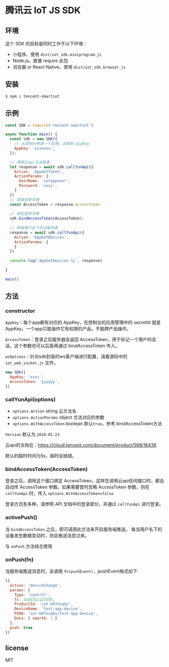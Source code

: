 # 腾讯云 IoT JS SDK


## 环境

这个 SDK 的目标是同时工作于以下环境：

* 小程序。使用 `dist/iot_sdk.miniprogram.js`
* Node.js。直接 require 此包
* 浏览器 or React Native。使用 `dist/iot_sdk.browser.js`

## 安装

```bash
$ npm i tencent-smartiot
```

## 示例

```js
const SDK = require('tencent-smartiot')

async function main() {
  const sdk = new SDK({
    // 从控制台申请一个应用，会得到 AppKey
    AppKey: 'xxxxxxx',
  });

  // 调用云api方法登录
  let response = await sdk.callYunApi({
    Action: 'AppGetToken',
    ActionParams: {
      UserName: 'iotappuser',
      Password: 'xxxx',
    }
  })
  // 获取登录令牌
  const AccessToken = response.AccessToken
  
  // 绑定登录令牌
  sdk.bindAccessToken(AccessToken);
  
  // 获取用户名下的设备列表
  response = await sdk.callYunApi({
    Action: 'AppGetDevices',
    ActionParams: {
    }
  })
  
  console.log(`AppGetDevices %j`, response)
    
}

main()
```

## 方法

### constructor

`AppKey`：每个app都有对应的 AppKey，在控制台的应用管理中的 secretId 就是 AppKey。一个app只能操作它有权限的产品，不能跨产品操作。

`AccessToken`：登录之后服务器会返回 AccessToken，用于标记一个用户的会话。这个参数也可以后面再通过 bindAccessToken 传入。

`wsOptions`：针对sdk封装的ws客户端进行配置，请看源码中的 `iot_web_socket.js` 文件。

```js
new SDK({
  AppKey: 'xxxx',
  AccessToken: 'yyyyyy',
})
```

### callYunApi(options)

* `options.Action` string 云方法名
* `options.ActionParams` object 方法对应的参数
* `options.WithAccessToken` boolean 默认`true`。参考.bindAccessToken方法 

`Version` 默认为 `2018-01-23`

云api的文档在：https://cloud.tencent.com/document/product/568/16436

默认的超时时间为5s，超时会抛错。

### bindAccessToken(AccessToken)

登录之后，调用这个接口绑定 AccessToken。这样在调用云api任何接口时，都会自动传 AccessToken 参数。如果需要暂时忽略 AccessToken 参数，则在 `callYunApi` 时，传入 `options.WithAccessToken=false`

登录方式有多种，请参照 API 文档中的登录部分，并通过 `callYunApi` 进行登录。


### activePush()

当 `bindAccessToken` 之后，即可调用此方法来开启服务端推送。
每当用户名下的设备发生数据变动时，则会推送消息过来。

与 `onPush` 方法结合使用

### onPush(fn)

当服务端推送消息时，会调用 `fn(pushEvent)`，pushEvent格式如下

```js
({ 
  action: 'DeviceChange',
  params: { 
    Type: 'control',
    Ts: 1541512121555,
    ProductId: 'iot-b87oxqbs',
    DeviceName: 'test-app-device',
    PIDN: 'iot-b87oxqbs/test-app-device',
    Data: { smart6: 1 }
  },
  push: true 
})
```

## license

MIT
